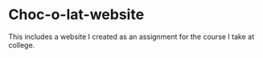 # Choc-o-lat-website
This includes a website I created as an assignment for the course I take at college.
